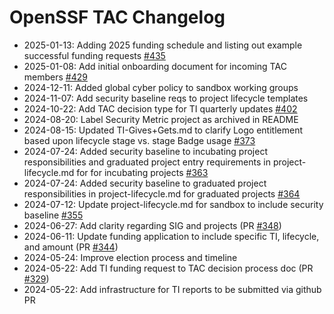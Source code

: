 # OpenSSF TAC Changelog

* 2025-01-13: Adding 2025 funding schedule and listing out example successful funding requests [#435](https://github.com/ossf/tac/pull/435)
* 2025-01-08: Add initial onboarding document for incoming TAC members [#429](https://github.com/ossf/tac/pull/429)
* 2024-12-11: Added global cyber policy to sandbox working groups
* 2024-11-07: Add security baseline reqs to project lifecycle templates
* 2024-10-22: Add TAC decision type for TI quarterly updates [#402](https://github.com/ossf/tac/pull/402)
* 2024-08-20: Label Security Metric project as archived in README
* 2024-08-15: Updated TI-Gives+Gets.md to clarify Logo entitlement based upon lifecycle stage vs. stage Badge usage [#373](https://github.com/ossf/tac/pull/373)
* 2024-07-24: Added security baseline to incubating project responsibilities and graduated project entry requirements in project-lifecycle.md for for incubating projects [#363](https://github.com/ossf/tac/pull/363)
* 2024-07-24: Added security baseline to graduated project responsibilities in project-lifecycle.md for graduated projects  [#364](https://github.com/ossf/tac/pull/364)
* 2024-07-12: Update project-lifecycle.md for sandbox to include security baseline [#355](https://github.com/ossf/tac/pull/355)
* 2024-06-27: Add clarity regarding SIG and projects (PR [#348](https://github.com/ossf/tac/pull/348))
* 2024-06-11: Update funding application to include specific TI, lifecycle, and amount (PR [#344](https://github.com/ossf/tac/pull/344))
* 2024-05-24: Improve election process and timeline
* 2024-05-22: Add TI funding request to TAC decision process doc (PR [#329](https://github.com/ossf/tac/pull/329))
* 2024-05-22: Add infrastructure for TI reports to be submitted via github PR
